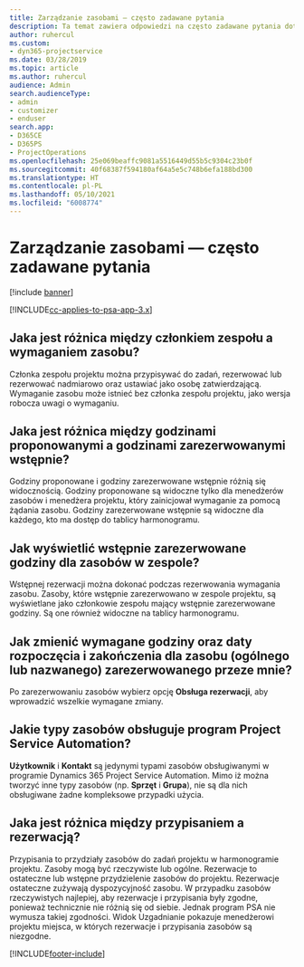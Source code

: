 ```yaml
---
title: Zarządzanie zasobami — często zadawane pytania
description: Ta temat zawiera odpowiedzi na często zadawane pytania dotyczące zarządzania zasobami.
author: ruhercul
ms.custom:
- dyn365-projectservice
ms.date: 03/28/2019
ms.topic: article
ms.author: ruhercul
audience: Admin
search.audienceType:
- admin
- customizer
- enduser
search.app:
- D365CE
- D365PS
- ProjectOperations
ms.openlocfilehash: 25e069beaffc9081a5516449d55b5c9304c23b0f
ms.sourcegitcommit: 40f68387f594180af64a5e5c748b6efa188bd300
ms.translationtype: HT
ms.contentlocale: pl-PL
ms.lasthandoff: 05/10/2021
ms.locfileid: "6008774"
---
```

# <a name="resource-management-faq"></a>Zarządzanie zasobami — często zadawane pytania

[!include [banner](../includes/psa-now-project-operations.md)]

[!INCLUDE[cc-applies-to-psa-app-3.x](../includes/cc-applies-to-psa-app-3x.md)]

## <a name="what-is-the-difference-between-a-team-member-and-a-resource-requirement"></a>Jaka jest różnica między członkiem zespołu a wymaganiem zasobu?

Członka zespołu projektu można przypisywać do zadań, rezerwować lub rezerwować nadmiarowo oraz ustawiać jako osobę zatwierdzającą. Wymaganie zasobu może istnieć bez członka zespołu projektu, jako wersja robocza uwagi o wymaganiu. 

## <a name="what-is-the-difference-between-proposed-and-soft-booked-hours"></a>Jaka jest różnica między godzinami proponowanymi a godzinami zarezerwowanymi wstępnie?

Godziny proponowane i godziny zarezerwowane wstępnie różnią się widocznością. Godziny proponowane są widoczne tylko dla menedżerów zasobów i menedżera projektu, który zainicjował wymaganie za pomocą żądania zasobu. Godziny zarezerwowane wstępnie są widoczne dla każdego, kto ma dostęp do tablicy harmonogramu.

## <a name="how-can-i-see-the-soft-booked-hours-for-resources-on-a-team"></a>Jak wyświetlić wstępnie zarezerwowane godziny dla zasobów w zespole?

Wstępnej rezerwacji można dokonać podczas rezerwowania wymagania zasobu. Zasoby, które wstępnie zarezerwowano w zespole projektu, są wyświetlane jako członkowie zespołu mający wstępnie zarezerwowane godziny. Są one również widoczne na tablicy harmonogramu.

## <a name="how-do-i-change-the-required-hours-and-the-start-and-end-dates-for-a-resource-generic-or-named-that-i-booked"></a>Jak zmienić wymagane godziny oraz daty rozpoczęcia i zakończenia dla zasobu (ogólnego lub nazwanego) zarezerwowanego przeze mnie?

Po zarezerwowaniu zasobów wybierz opcję **Obsługa rezerwacji**, aby wprowadzić wszelkie wymagane zmiany.

## <a name="what-resources-types-does-project-service-automation-support"></a>Jakie typy zasobów obsługuje program Project Service Automation?

**Użytkownik** i **Kontakt** są jedynymi typami zasobów obsługiwanymi w programie Dynamics 365 Project Service Automation. Mimo iż można tworzyć inne typy zasobów (np. **Sprzęt** i **Grupa**), nie są dla nich obsługiwane żadne kompleksowe przypadki użycia.

## <a name="what-is-the-difference-between-an-assignment-and-a-booking"></a>Jaka jest różnica między przypisaniem a rezerwacją?

Przypisania to przydziały zasobów do zadań projektu w harmonogramie projektu. Zasoby mogą być rzeczywiste lub ogólne. Rezerwacje to ostateczne lub wstępne przydzielenie zasobów do projektu. Rezerwacje ostateczne zużywają dyspozycyjność zasobu. W przypadku zasobów rzeczywistych najlepiej, aby rezerwacje i przypisania były zgodne, ponieważ technicznie nie różnią się od siebie. Jednak program PSA nie wymusza takiej zgodności. Widok Uzgadnianie pokazuje menedżerowi projektu miejsca, w których rezerwacje i przypisania zasobów są niezgodne.


[!INCLUDE[footer-include](../includes/footer-banner.md)]